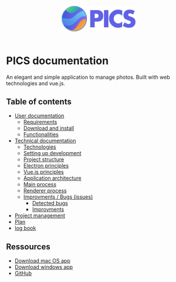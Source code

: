 <div align="center" style="margin-bottom:60px;">
  <img src="logo.svg" width="40%"/>
</div>

# PICS documentation

An elegant and simple application to manage photos. Built with web technologies and vue.js.

## Table of contents

- [User documentation](userdoc/userdoc.html)
  - [Requirements](userdoc/requirements.html)
  - [Download and install](userdoc/installation.html)
  - [Functionalities](userdoc/features.html)
- [Technical documentation](techdoc/techdoc.html)
  - [Technologies](techdoc/technologies.html)
  - [Setting up development](techdoc/setting-up-development.html)
  - [Project structure](techdoc/project-stucture.html)
  - [Electron principles](techdoc/electron.html)
  - [Vue.js principles]()
  - [Application architecture]()
  - [Main process]()
  - [Renderer process]()
  - [Improvments / Bugs (issues)](techdoc/issues.html)
    - [Detected bugs](techdoc/issues.html#Issues)
    - [Improvments](techdoc/issues.html#Features)
-  [Project management]()
  - [Plan]()
  - [log book]()

## Ressources

- [Download mac OS app](#)
- [Download windows app](#)
- [GitHub](#)
